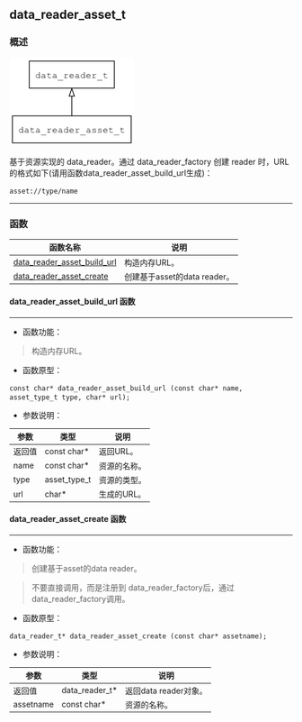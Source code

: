 ## data\_reader\_asset\_t
### 概述
![image](images/data_reader_asset_t_0.png)

基于资源实现的 data_reader。通过 data_reader_factory 创建 reader 时，URL的格式如下(请用函数data_reader_asset_build_url生成)：

```
asset://type/name
```
----------------------------------
### 函数
<p id="data_reader_asset_t_methods">

| 函数名称 | 说明 | 
| -------- | ------------ | 
| <a href="#data_reader_asset_t_data_reader_asset_build_url">data\_reader\_asset\_build\_url</a> | 构造内存URL。 |
| <a href="#data_reader_asset_t_data_reader_asset_create">data\_reader\_asset\_create</a> | 创建基于asset的data reader。 |
#### data\_reader\_asset\_build\_url 函数
-----------------------

* 函数功能：

> <p id="data_reader_asset_t_data_reader_asset_build_url">构造内存URL。

* 函数原型：

```
const char* data_reader_asset_build_url (const char* name, asset_type_t type, char* url);
```

* 参数说明：

| 参数 | 类型 | 说明 |
| -------- | ----- | --------- |
| 返回值 | const char* | 返回URL。 |
| name | const char* | 资源的名称。 |
| type | asset\_type\_t | 资源的类型。 |
| url | char* | 生成的URL。 |
#### data\_reader\_asset\_create 函数
-----------------------

* 函数功能：

> <p id="data_reader_asset_t_data_reader_asset_create">创建基于asset的data reader。

> 不要直接调用，而是注册到 data\_reader\_factory后，通过data\_reader\_factory调用。

* 函数原型：

```
data_reader_t* data_reader_asset_create (const char* assetname);
```

* 参数说明：

| 参数 | 类型 | 说明 |
| -------- | ----- | --------- |
| 返回值 | data\_reader\_t* | 返回data reader对象。 |
| assetname | const char* | 资源的名称。 |
